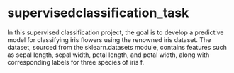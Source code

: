 # supervisedclassification_task
In this supervised classification project, the goal is to develop a predictive model for classifying iris flowers using the renowned iris dataset. The dataset, sourced from the sklearn.datasets module, contains features such as sepal length, sepal width, petal length, and petal width, along with corresponding labels for three species of iris  f.

